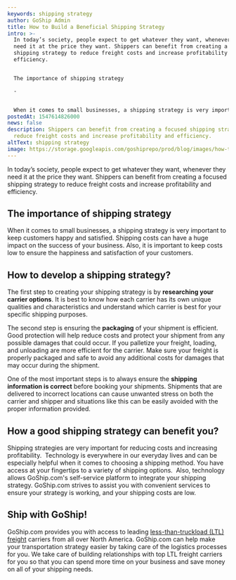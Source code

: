 ```yaml
---
keywords: shipping strategy
author: GoShip Admin
title: How to Build a Beneficial Shipping Strategy
intro: >-
  In today’s society, people expect to get whatever they want, whenever they
  need it at the price they want. Shippers can benefit from creating a focused
  shipping strategy to reduce freight costs and increase profitability and
  efficiency. 


  The importance of shipping strategy

  -


  When it comes to small businesses, a shipping strategy is very important to keep customers happy and satisfied. Shipping costs can have a huge impact on the success of your business. Also, it is important to keep costs low to ensure t
postedAt: 1547614826000
news: false
description: Shippers can benefit from creating a focused shipping strategy to
  reduce freight costs and increase profitability and efficiency.
altText: shipping strategy
image: https://storage.googleapis.com/goshiprepo/prod/blog/images/how-to-build-a-beneficial-shipping-strategy.jpg
---
```

In today’s society, people expect to get whatever they want, whenever they need it at the price they want. Shippers can benefit from creating a focused shipping strategy to reduce freight costs and increase profitability and efficiency.

## The importance of shipping strategy

When it comes to small businesses, a shipping strategy is very important to keep customers happy and satisfied. Shipping costs can have a huge impact on the success of your business. Also, it is important to keep costs low to ensure the happiness and satisfaction of your customers.

## How to develop a shipping strategy?

The first step to creating your shipping strategy is by **researching your carrier options**. It is best to know how each carrier has its own unique qualities and characteristics and understand which carrier is best for your specific shipping purposes. 

The second step is ensuring the **packaging** of your shipment is efficient. Good protection will help reduce costs and protect your shipment from any possible damages that could occur. If you palletize your freight, loading, and unloading are more efficient for the carrier. Make sure your freight is properly packaged and safe to avoid any additional costs for damages that may occur during the shipment. 

One of the most important steps is to always ensure the **shipping information is correct** before booking your shipments. Shipments that are delivered to incorrect locations can cause unwanted stress on both the carrier and shipper and situations like this can be easily avoided with the proper information provided.

## How a good shipping strategy can benefit you?

Shipping strategies are very important for reducing costs and increasing profitability.  Technology is everywhere in our everyday lives and can be especially helpful when it comes to choosing a shipping method. You have access at your fingertips to a variety of shipping options.  Also, technology allows GoShip.com's self-service platform to integrate your shipping strategy. GoShip.com strives to assist you with convenient services to ensure your strategy is working, and your shipping costs are low.

## Ship with GoShip!

GoShip.com provides you with access to leading [less-than-truckload (LTL) freight](https://www.goship.com/shipping-services/ltl-freight-shipping/) carriers from all over North America. GoShip.com can help make your transportation strategy easier by taking care of the logistics processes for you. We take care of building relationships with top LTL freight carriers for you so that you can spend more time on your business and save money on all of your shipping needs.